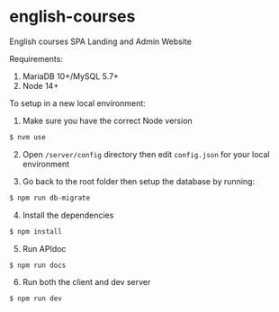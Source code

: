 # english-courses

English courses SPA Landing and Admin Website

Requirements:

1. MariaDB 10+/MySQL 5.7+
2. Node 14+

To setup in a new local environment:

1. Make sure you have the correct Node version

```sh
$ nvm use
```

2. Open `/server/config` directory then edit `config.json` for your local environment

3. Go back to the root folder then setup the database by running:

```sh
$ npm run db-migrate
```

4. Install the dependencies

```sh
$ npm install
```

5. Run APIdoc

```sh
$ npm run docs
```

6. Run both the client and dev server

```sh
$ npm run dev
```
